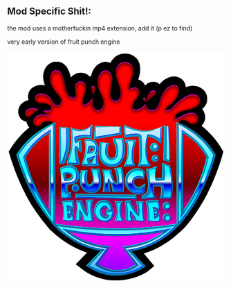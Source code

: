 ## Mod Specific Shit!:

the mod uses a motherfuckin mp4 extension, add it (p ez to find)

very early version of fruit punch engine

![Fruit Punch](https://raw.githubusercontent.com/peakjuggler/mayonnaise-addict-funkin/main/FROOT-PUCNH.png?token=AUVZ6DL3LJJ4VZ3B3MYRRLTBYYZWY)
